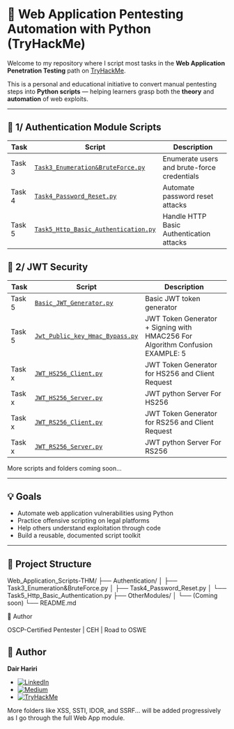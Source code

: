 # 🐍 Web Application Pentesting Automation with Python (TryHackMe)

Welcome to my repository where I script most tasks in the **Web Application Penetration Testing** path on [TryHackMe](https://tryhackme.com/).

This is a personal and educational initiative to convert manual pentesting steps into **Python scripts** — helping learners grasp both the **theory** and **automation** of web exploits.

---

## 🔐 1/ Authentication Module Scripts

| Task | Script | Description |
|------|--------|-------------|
| Task 3 | [`Task3_Enumeration&BruteForce.py`](./Authentication/Task3_Enumeration&BruteForce.py) | Enumerate users and brute-force credentials |
| Task 4 | [`Task4_Password_Reset.py`](./Authentication/Task4_Password_Reset.py) | Automate password reset attacks |
| Task 5 | [`Task5_Http_Basic_Authentication.py`](./Authentication/Task5_Http_Basic_Authentication.py) | Handle HTTP Basic Authentication attacks |



## 🔐 2/ JWT Security

| Task | Script | Description |
|------|--------|-------------|
| Task 5 | [`Basic_JWT_Generator.py`](./JWT/Basic_JWT_Generator.py) | Basic JWT token generator |
| Task 5 | [`Jwt_Public_key_Hmac_Bypass.py`](./JWT/Jwt_Public_key_Hmac_Bypass.py) | JWT Token Generator + Signing with HMAC256 For Algorithm Confusion EXAMPLE: 5|
| Task x | [`JWT_HS256_Client.py`](./JWT/JWT_HS256_Client.py) | JWT Token Generator for HS256 and Client Request |
| Task x | [`JWT_HS256_Server.py`](./JWT/JWT_HS256_Server.py) | JWT python Server For HS256 |
| Task x | [`JWT_RS256_Client.py`](./JWT/JWT_RS256_Client.py) | JWT Token Generator for RS256 and Client Request |
| Task x | [`JWT_RS256_Server.py`](./JWT/JWT_RS256_Server.py) | JWT python Server For RS256 |


More scripts and folders coming soon...

---

## 💡 Goals

- Automate web application vulnerabilities using Python
- Practice offensive scripting on legal platforms
- Help others understand exploitation through code
- Build a reusable, documented script toolkit

---

## 📁 Project Structure

Web_Application_Scripts-THM/
├── Authentication/
│ ├── Task3_Enumeration&BruteForce.py
│ ├── Task4_Password_Reset.py
│ └── Task5_Http_Basic_Authentication.py
├── OtherModules/
│ └── (Coming soon)
└── README.md


👤 Author

OSCP-Certified Pentester | CEH | Road to OSWE
## 👤 Author

**Dair Hariri**

- [![LinkedIn](https://img.shields.io/badge/LinkedIn-Dair%20Hariri-blue?logo=linkedin&style=flat)](https://www.linkedin.com/in/dair-h-0508a5327)
- [![Medium](https://img.shields.io/badge/Medium-@dair.hariri-black?logo=medium&style=flat)](https://medium.com/@dair.hariri)
- [![TryHackMe](https://img.shields.io/badge/TryHackMe-DairH-red?logo=tryhackme&style=flat)](https://tryhackme.com/p/DairH)

More folders like XSS, SSTI, IDOR, and SSRF... will be added progressively as I go through the full Web App module.
